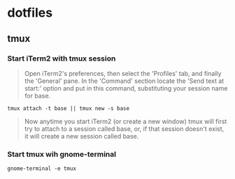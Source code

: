 # dotfiles

## tmux

### Start iTerm2 with tmux session

> Open iTerm2's preferences, then select the 'Profiles' tab, and finally the 'General' pane. In the 'Command' section locate the 'Send text at start:' option and put in this command, substituting your session name for base.

```
tmux attach -t base || tmux new -s base
```

> Now anytime you start iTerm2 (or create a new window) tmux will first try to attach to a session called base, or, if that session doesn't exist, it will create a new session called base.

### Start tmux wih gnome-terminal

```
gnome-terminal -e tmux
```
